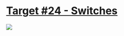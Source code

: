 # [Target #24 - Switches](https://cssbattle.dev/play/24)

![](https://cssbattle.dev/targets/24.png)

